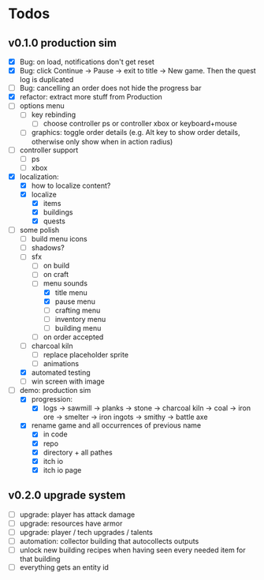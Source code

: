 # Todos

## v0.1.0 production sim

- [x] Bug: on load, notifications don't get reset
- [x] Bug: click Continue -> Pause -> exit to title -> New game. Then the quest log is duplicated
- [ ] Bug: cancelling an order does not hide the progress bar
- [x] refactor: extract more stuff from Production
- [ ] options menu
  - [ ] key rebinding
    - [ ] choose controller ps or controller xbox or keyboard+mouse
  - [ ] graphics: toggle order details (e.g. Alt key to show order details, otherwise only show when in action radius)
- [ ] controller support
  - [ ] ps
  - [ ] xbox
- [x] localization:
  - [x] how to localize content?
  - [x] localize
    - [x] items
    - [x] buildings
    - [x] quests
- [ ] some polish
  - [ ] build menu icons
  - [ ] shadows?
  - [ ] sfx
    - [ ] on build
    - [ ] on craft
    - [ ] menu sounds
      - [x] title menu
      - [x] pause menu
      - [ ] crafting menu
      - [ ] inventory menu
      - [ ] building menu
    - [ ] on order accepted
  - [ ] charcoal kiln
    - [ ] replace placeholder sprite
    - [ ] animations
  - [x] automated testing
  - [ ] win screen with image
- [ ] demo: production sim
  - [x] progression:
    - [x] logs -> sawmill -> planks -> stone -> charcoal kiln -> coal -> iron ore -> smelter -> iron ingots -> smithy -> battle axe
  - [x] rename game and all occurrences of previous name
    - [x] in code
    - [x] repo
    - [x] directory + all pathes
    - [x] itch io
    - [x] itch io page

## v0.2.0 upgrade system

- [ ] upgrade: player has attack damage
- [ ] upgrade: resources have armor
- [ ] upgrade: player / tech upgrades / talents
- [ ] automation: collector building that autocollects outputs
- [ ] unlock new building recipes when having seen every needed item for that building
- [ ] everything gets an entity id
